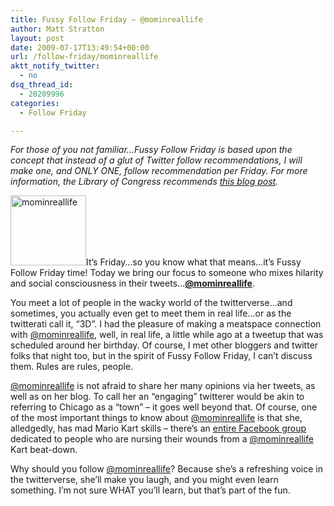 ```yaml
---
title: Fussy Follow Friday – @mominreallife
author: Matt Stratton
layout: post
date: 2009-07-17T13:49:54+00:00
url: /follow-friday/mominreallife
aktt_notify_twitter:
  - no
dsq_thread_id:
  - 28209996
categories:
  - Follow Friday

---
```

_For those of you not familiar…Fussy Follow Friday is based upon the concept that instead of a glut of Twitter follow recommendations, I will make one, and ONLY ONE, follow recommendation per Friday. For more information, the Library of Congress recommends <a href="../2009/07/10/2009/06/10/fussy-follow-friday/" target="_self">this blog post</a>._

[<img class="alignright size-full wp-image-5457" title="mominreallife" src="/wp-content/uploads/2009/07/mominreallife.jpg" alt="mominreallife" width="121" height="112" />][1]It&#8217;s Friday&#8230;so you know what that means&#8230;it&#8217;s Fussy Follow Friday time! Today we bring our focus to someone who mixes hilarity and social consciousness in their tweets&#8230;<a href="https://twitter.com/mominreallife" target="_blank"><strong>@mominreallife</strong></a>.

You meet a lot of people in the wacky world of the twitterverse&#8230;and sometimes, you actually even get to meet them in real life&#8230;or as the twitterati call it, &#8220;3D&#8221;. I had the pleasure of making a meatspace connection with <a href="https://twitter.com/mominreallife" target="_blank">@mominreallife</a>, well, in real life, a little while ago at a tweetup that was scheduled around her birthday. Of course, I met other bloggers and twitter folks that night too, but in the spirit of Fussy Follow Friday, I can&#8217;t discuss them. Rules are rules, people.

<a href="https://twitter.com/mominreallife" target="_blank">@mominreallife</a> is not afraid to share her many opinions via her tweets, as well as on her blog. To call her an &#8220;engaging&#8221; twitterer would be akin to referring to Chicago as a &#8220;town&#8221; &#8211; it goes well beyond that. Of course, one of the most important things to know about <a href="https://twitter.com/mominreallife" target="_blank">@mominreallife</a> is that she, alledgedly, has mad Mario Kart skills &#8211; there&#8217;s an <a href="https://www.facebook.com/group.php?gid=101639503069&amp;ref=nf" target="_blank">entire Facebook group</a> dedicated to people who are nursing their wounds from a <a href="https://twitter.com/mominreallife" target="_blank">@mominreallife</a> Kart beat-down.

Why should you follow <a href="https://twitter.com/mominreallife" target="_blank">@mominreallife</a>? Because she&#8217;s a refreshing voice in the twitterverse, she&#8217;ll make you laugh, and you might even learn something. I&#8217;m not sure WHAT you&#8217;ll learn, but that&#8217;s part of the fun.

 [1]: https://twitter.com/mominreallife